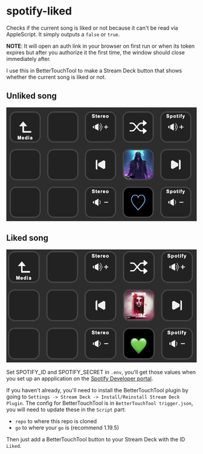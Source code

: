 # spotify-liked

Checks if the current song is liked or not because it can't be read via AppleScript.
It simply outputs a `false` or `true`.

**NOTE**: It will open an auth link in your browser on first run or when its
token expires but after you authorize it the first time, the window should close
immediately after.

I use this in BetterTouchTool to make a Stream Deck button that shows whether
the current song is liked or not.

## Unliked song

![Unliked song](unliked-song.png)

## Liked song

![Liked song](liked-song.png)

Set SPOTIFY_ID and SPOTIFY_SECRET in `.env`, you'll get those values when you
set up an appplication on the [Spotify Developer portal](https://developer.spotify.com/dashboard).

If you haven't already, you'll need to install the BetterTouchTool plugin by
going to `Settings -> Stream Deck -> Install/Reinstall Stream Deck Plugin`.
The config for BetterTouchTool is in `BetterTouchTool trigger.json`, you will
need to update these in the `Script` part:

- `repo` to where this repo is cloned
- `go` to where your `go` is (recommend 1.19.5)

Then just add a
BetterTouchTool button to your Stream Deck with the ID `Liked`.
